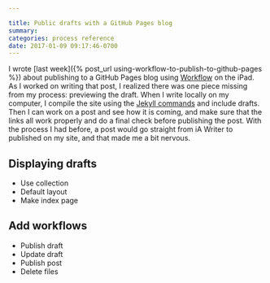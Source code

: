 ```yaml
---

title: Public drafts with a GitHub Pages blog
summary: 
categories: process reference
date: 2017-01-09 09:17:46-0700
---
```



I wrote [last week]({% post_url using-workflow-to-publish-to-github-pages %}) about publishing to a GitHub Pages blog using [Workflow](https://workflow.is) on the iPad. As I worked on writing that post, I realized there was one piece missing from my process: previewing the draft. When I write locally on my computer, I compile the site using the [Jekyll commands](https://jekyllrb.com/docs/usage/) and include drafts. Then I can work on a post and see how it is coming, and make sure that the links all work properly and do a final check before publishing the post. With the process I had before, a post would go straight from iA Writer to published on my site, and that made me a bit nervous.

## Displaying drafts
- Use collection
- Default layout
- Make index page

## Add workflows
- Publish draft
- Update draft
- Publish post
- Delete files